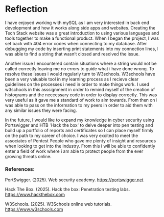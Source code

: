 # Reflection

I have enjoyed working with mySQL as I am very interested in back end development and how it works along side apps and websites. Creating the Tech Stack website was a great introduction to using various languages and tools together to make a functional product. When I began the project, I was set back with 404 error codes when connecting to my database. After debugging my code by inserting print statements into my connection lines, I was able to find a string that wasn’t closed and resolved the issue.

Another issue I encountered contain situations where a string would not be called correctly leaving me no errors to guide what i have done wrong. To resolve these issues i would regularly turn to W3schools. W3schools have been a very valuable tool in my learning process as I recieve clear guidelines on the processes i need in order to make things work. I used w3schools in this asssignment in order to remind myself of the creation of histograms and the neccessary code in order to display correctly. This was very useful as it gave me a standard of work to aim towards. From then on i was able to pass on the information to my peers in order to aid them with any similar issues they were facing. 

In the future, I would like to expand my knowledge in cyber security using Portswigger and HTB 'Hack the box' to delve deeper into pen testing and build up a portfolio of reports and certificates so I can place myself firmly on the path to my career of choice. I was very excited to meet the associates of Pentest People who gave me plenty of insight and resources when looking to get into the industry. From this i will be able to confidently enter a field of work where i am able to protect people from the ever growing threats online.


### References:

PortSwigger. (2025). Web security academy. https://portswigger.net

Hack The Box. (2025). Hack the box: Penetration testing labs. https://www.hackthebox.com

W3Schools. (2025). W3Schools online web tutorials. https://www.w3schools.com